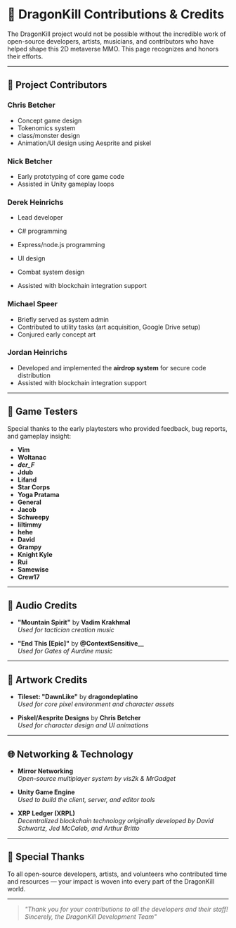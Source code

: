 # 🙏 DragonKill Contributions & Credits

The DragonKill project would not be possible without the incredible work of open-source developers, artists, musicians, and contributors who have helped shape this 2D metaverse MMO. This page recognizes and honors their efforts.

---
## 👥 Project Contributors

### **Chris Betcher**  
- Concept game design  
- Tokenomics system  
- class/monster design 
- Animation/UI design using Aesprite and piskel

### **Nick Betcher**  
- Early prototyping of core game code  
- Assisted in Unity gameplay loops

### **Derek Heinrichs**  
- Lead developer
- C# programming
- Express/node.js programming
- UI design
- Combat system design
  
- Assisted with blockchain integration support

### **Michael Speer**  
- Briefly served as system admin 
- Contributed to utility tasks (art acquisition, Google Drive setup)  
- Conjured early concept art

### **Jordan Heinrichs**  
- Developed and implemented the **airdrop system** for secure code distribution  
- Assisted with blockchain integration support

---

## 🧪 Game Testers

Special thanks to the early playtesters who provided feedback, bug reports, and gameplay insight:

- **Vim**  
- **Woltanac**  
- **_der_F_**
- **Jdub**
- **Lifand**
- **Star Corps**  
- **Yoga Pratama**
- **General**
- **Jacob**
- **Schweepy**
- **liltimmy**
- **hehe**
- **David**
- **Grampy**
- **Knight Kyle**
- **Rui**
- **Samewise**
- **Crew17**

---


## 🎵 Audio Credits

- **"Mountain Spirit"** by **Vadim Krakhmal**  
  _Used for tactician creation music_

- **"End This [Epic]"** by **@ContextSensitive__**  
  _Used for Gates of Aurdine music_

---

## 🎨 Artwork Credits

- **Tileset: "DawnLike"** by **dragondeplatino**  
  _Used for core pixel environment and character assets_

- **Piskel/Aesprite Designs** by **Chris Betcher**  
  _Used for character design and UI animations_

---

## 🌐 Networking & Technology

- **Mirror Networking**  
  _Open-source multiplayer system by vis2k & MrGadget_

- **Unity Game Engine**  
  _Used to build the client, server, and editor tools_

- **XRP Ledger (XRPL)**  
  _Decentralized blockchain technology originally developed by David Schwartz, Jed McCaleb, and Arthur Britto_

---

## 💚 Special Thanks

To all open-source developers, artists, and volunteers who contributed time and resources — your impact is woven into every part of the DragonKill world.

---

> _"Thank you for your contributions to all the developers and their staff!_  
> _Sincerely, the DragonKill Development Team"_
